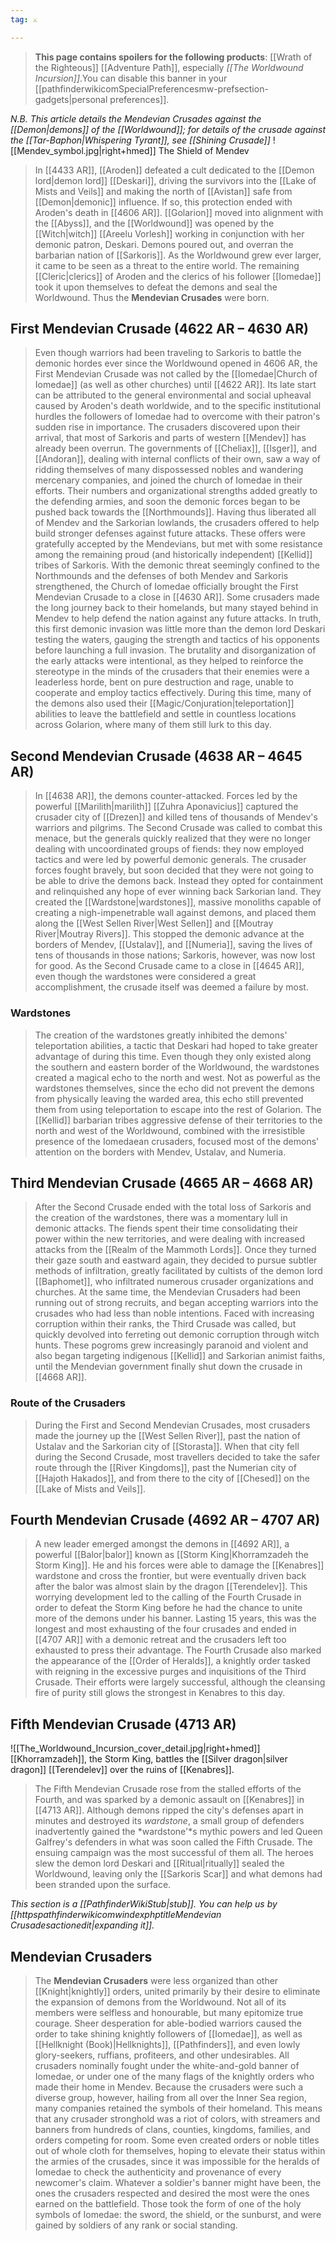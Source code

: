 ```yaml
---
tag: ⚔️

---
```

> **This page contains spoilers for the following products**: [[Wrath of the Righteous]] [[Adventure Path]], especially *[[The Worldwound Incursion]]*.You can disable this banner in your [[pathfinderwikicomSpecialPreferencesmw-prefsection-gadgets|personal preferences]].

*N.B. This article details the Mendevian Crusades against the [[Demon|demons]] of the [[Worldwound]]; for details of the crusade against the [[Tar-Baphon|Whispering Tyrant]], see [[Shining Crusade]]*
![[Mendev_symbol.jpg|right+hmed]] 
 The Shield of Mendev
> In [[4433 AR]], [[Aroden]] defeated a cult dedicated to the [[Demon lord|demon lord]] [[Deskari]], driving the survivors into the [[Lake of Mists and Veils]] and making the north of [[Avistan]] safe from [[Demon|demonic]] influence. If so, this protection ended with Aroden's death in [[4606 AR]]. [[Golarion]] moved into alignment with the [[Abyss]], and the [[Worldwound]] was opened by the [[Witch|witch]] [[Areelu Vorlesh]] working in conjunction with her demonic patron, Deskari. Demons poured out, and overran the barbarian nation of [[Sarkoris]]. As the Worldwound grew ever larger, it came to be seen as a threat to the entire world.
> The remaining [[Cleric|clerics]] of Aroden and the clerics of his follower [[Iomedae]] took it upon themselves to defeat the demons and seal the Worldwound. Thus the **Mendevian Crusades** were born.
> 



## First Mendevian Crusade (4622 AR – 4630 AR)

> Even though warriors had been traveling to Sarkoris to battle the demonic hordes ever since the Worldwound opened in 4606 AR, the First Mendevian Crusade was not called by the [[Iomedae|Church of Iomedae]] (as well as other churches) until [[4622 AR]]. Its late start can be attributed to the general environmental and social upheaval caused by Aroden's death worldwide, and to the specific institutional hurdles the followers of Iomedae had to overcome with their patron's sudden rise in importance. The crusaders discovered upon their arrival, that most of Sarkoris and parts of western [[Mendev]] has already been overrun. The governments of [[Cheliax]], [[Isger]], and [[Andoran]], dealing with internal conflicts of their own, saw a way of ridding themselves of many dispossessed nobles and wandering mercenary companies, and joined the church of Iomedae in their efforts. Their numbers and organizational strengths added greatly to the defending armies, and soon the demonic forces began to be pushed back towards the [[Northmounds]]. Having thus liberated all of Mendev and the Sarkorian lowlands, the crusaders offered to help build stronger defenses against future attacks. These offers were gratefully accepted by the Mendevians, but met with some resistance among the remaining proud (and historically independent) [[Kellid]] tribes of Sarkoris. With the demonic threat seemingly confined to the Northmounds and the defenses of both Mendev and Sarkoris strengthened, the Church of Iomedae officially brought the First Mendevian Crusade to a close in [[4630 AR]]. Some crusaders made the long journey back to their homelands, but many stayed behind in Mendev to help defend the nation against any future attacks.
> In truth, this first demonic invasion was little more than the demon lord Deskari testing the waters, gauging the strength and tactics of his opponents before launching a full invasion. The brutality and disorganization of the early attacks were intentional, as they helped to reinforce the stereotype in the minds of the crusaders that their enemies were a leaderless horde, bent on pure destruction and rage, unable to cooperate and employ tactics effectively. During this time, many of the demons also used their [[Magic/Conjuration|teleportation]] abilities to leave the battlefield and settle in countless locations across Golarion, where many of them still lurk to this day.
> 


## Second Mendevian Crusade (4638 AR – 4645 AR)

> In [[4638 AR]], the demons counter-attacked. Forces led by the powerful [[Marilith|marilith]] [[Zuhra Aponavicius]] captured the crusader city of [[Drezen]] and killed tens of thousands of Mendev's warriors and pilgrims. The Second Crusade was called to combat this menace, but the generals quickly realized that they were no longer dealing with uncoordinated groups of fiends: they now employed tactics and were led by powerful demonic generals. The crusader forces fought bravely, but soon decided that they were not going to be able to drive the demons back. Instead they opted for containment and relinquished any hope of ever winning back Sarkorian land. They created the [[Wardstone|wardstones]], massive monoliths capable of creating a nigh-impenetrable wall against demons, and placed them along the [[West Sellen River|West Sellen]] and [[Moutray River|Moutray Rivers]]. This stopped the demonic advance at the borders of Mendev, [[Ustalav]], and [[Numeria]], saving the lives of tens of thousands in those nations; Sarkoris, however, was now lost for good. As the Second Crusade came to a close in [[4645 AR]], even though the wardstones were considered a great accomplishment, the crusade itself was deemed a failure by most.


### Wardstones

> The creation of the wardstones greatly inhibited the demons' teleportation abilities, a tactic that Deskari had hoped to take greater advantage of during this time. Even though they only existed along the southern and eastern border of the Worldwound, the wardstones created a magical echo to the north and west. Not as powerful as the wardstones themselves, since the echo did not prevent the demons from physically leaving the warded area, this echo still prevented them from using teleportation to escape into the rest of Golarion. The [[Kellid]] barbarian tribes aggressive defense of their territories to the north and west of the Worldwound, combined with the irresistible presence of the Iomedaean crusaders, focused most of the demons' attention on the borders with Mendev, Ustalav, and Numeria.
> 


## Third Mendevian Crusade (4665 AR – 4668 AR)

> After the Second Crusade ended with the total loss of Sarkoris and the creation of the wardstones, there was a momentary lull in demonic attacks. The fiends spent their time consolidating their power within the new territories, and were dealing with increased attacks from the [[Realm of the Mammoth Lords]]. Once they turned their gaze south and eastward again, they decided to pursue subtler methods of infiltration, greatly facilitated by cultists of the demon lord [[Baphomet]], who infiltrated numerous crusader organizations and churches. At the same time, the Mendevian Crusaders had been running out of strong recruits, and began accepting warriors into the crusades who had less than noble intentions. Faced with increasing corruption within their ranks, the Third Crusade was called, but quickly devolved into ferreting out demonic corruption through witch hunts. These pogroms grew increasingly paranoid and violent and also began targeting indigenous [[Kellid]] and Sarkorian animist faiths, until the Mendevian government finally shut down the crusade in [[4668 AR]].


### Route of the Crusaders

> During the First and Second Mendevian Crusades, most crusaders made the journey up the [[West Sellen River]], past the nation of Ustalav and the Sarkorian city of [[Storasta]]. When that city fell during the Second Crusade, most travellers decided to take the safer route through the [[River Kingdoms]], past the Numerian city of [[Hajoth Hakados]], and from there to the city of [[Chesed]] on the [[Lake of Mists and Veils]].
> 


## Fourth Mendevian Crusade (4692 AR – 4707 AR)

> A new leader emerged amongst the demons in [[4692 AR]], a powerful [[Balor|balor]] known as [[Storm King|Khorramzadeh the Storm King]]. He and his forces were able to damage the [[Kenabres]] wardstone and cross the frontier, but were eventually driven back after the balor was almost slain by the dragon [[Terendelev]]. This worrying development led to the calling of the Fourth Crusade in order to defeat the Storm King before he had the chance to unite more of the demons under his banner. Lasting 15 years, this was the longest and most exhausting of the four crusades and ended in [[4707 AR]] with a demonic retreat and the crusaders left too exhausted to press their advantage. The Fourth Crusade also marked the appearance of the [[Order of Heralds]], a knightly order tasked with reigning in the excessive purges and inquisitions of the Third Crusade. Their efforts were largely successful, although the cleansing fire of purity still glows the strongest in Kenabres to this day.
> 


## Fifth Mendevian Crusade (4713 AR)

![[The_Worldwound_Incursion_cover_detail.jpg|right+hmed]] 
 [[Khorramzadeh]], the Storm King, battles the [[Silver dragon|silver dragon]] [[Terendelev]] over the ruins of [[Kenabres]].
> The Fifth Mendevian Crusade rose from the stalled efforts of the Fourth, and was sparked by a demonic assault on [[Kenabres]] in [[4713 AR]]. Although demons ripped the city's defenses apart in minutes and destroyed its *wardstone*, a small group of defenders inadvertently gained the *wardstone'*s mythic powers and led Queen Galfrey's defenders in what was soon called the Fifth Crusade.
> The ensuing campaign was the most successful of them all. The heroes slew the demon lord Deskari and [[Ritual|ritually]] sealed the Worldwound, leaving only the [[Sarkoris Scar]] and what demons had been stranded upon the surface.



*This section is a [[PathfinderWikiStub|stub]]. You can help us by [[httpspathfinderwikicomwindexphptitleMendevian Crusadesactionedit|expanding it]].*


## Mendevian Crusaders

> The **Mendevian Crusaders** were less organized than other [[Knight|knightly]] orders, united primarily by their desire to eliminate the expansion of demons from the Worldwound. Not all of its members were selfless and honourable, but many epitomize true courage. Sheer desperation for able-bodied warriors caused the order to take shining knightly followers of [[Iomedae]], as well as [[Hellknight (Book)|Hellknights]], [[Pathfinders]], and even lowly glory-seekers, ruffians, profiteers, and other undesirables.
> All crusaders nominally fought under the white-and-gold banner of Iomedae, or under one of the many flags of the knightly orders who made their home in Mendev. Because the crusaders were such a diverse group, however, hailing from all over the Inner Sea region, many companies retained the symbols of their homeland. This means that any crusader stronghold was a riot of colors, with streamers and banners from hundreds of clans, counties, kingdoms, families, and orders competing for room. Some even created orders or noble titles out of whole cloth for themselves, hoping to elevate their status within the armies of the crusades, since it was impossible for the heralds of Iomedae to check the authenticity and provenance of every newcomer's claim. Whatever a soldier's banner might have been, the ones the crusaders respected and desired the most were the ones earned on the battlefield. Those took the form of one of the holy symbols of Iomedae: the sword, the shield, or the sunburst, and were gained by soldiers of any rank or social standing.







